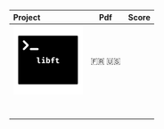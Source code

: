 | Project | Pdf  | Score  |
| :------------ | :------------: | ------------: |
| [![libft](Images/libft.png)](http://google.com)  |  :fr: :us:  |   |
|   |   |   |
|   |   |   |
|   |   |   |
|   |   |   |
|   |   |   |
|   |   |   |
|   |   |   |
